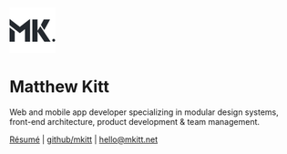 <img src="/apple-touch-icon.png" width="80px" height="80px" />

# Matthew Kitt

Web and mobile app developer specializing in modular design systems, front-end
architecture, product development & team management.

[Résumé][resume] | [github/mkitt][github] | [hello@mkitt.net][email]  

[email]: mailto:hello@mkitt.net "👋"
[github]: https://github.com/mkitt "@mkitt"
[resume]: https://mkitt.net/resume "📝"
